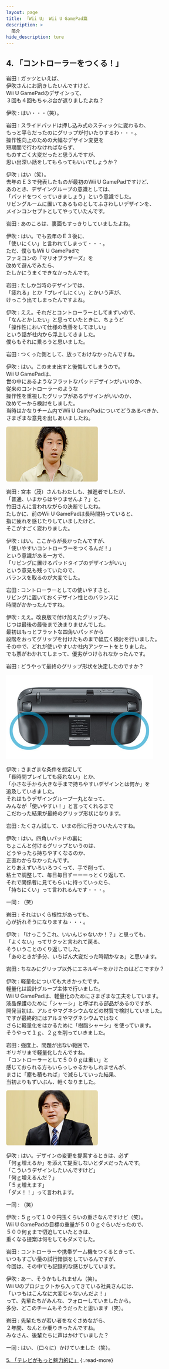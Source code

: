 ```yaml
---
layout: page
title: 『Wii U』 Wii U GamePad篇
description: >
  简介
hide_description: ture
---
```


## 4. 「コントローラーをつくる！」

岩田
: ガッツといえば、<br>伊吹さんにお訊きしたいんですけど、<br>Wii U GamePadのデザインって、<br>３回も４回もちゃぶ台が返りましたよね？

伊吹
: はい・・・（笑）。

岩田
: スライドパッドは押し込み式のスティックに変わるわ、<br>もっと平らだったのにグリップが付いたりするわ・・・。<br>操作性向上のための大幅なデザイン変更を<br>短期間で行わなければならず、<br>ものすごく大変だったと思うんですが、<br>思い出深い話をしてもらってもいいでしょうか？

伊吹
: はい（笑）。<br>去年のＥ３で発表したものが最初のWii U GamePadですけど、<br>あのとき、デザイングループの意識としては、<br>「パッドをつくっていきましょう」という意識でした。<br>リビングルームに置いてあるものとしてふさわしいデザインを、<br>メインコンセプトとしてやっていたんです。

岩田
: あのころは、裏面もすっきりしていましたよね。

伊吹
: はい。でも去年のＥ３後に、<br>「使いにくい」と言われてしまって・・・。<br>ただ、僕らもWii U GamePadで<br>ファミコンの『マリオブラザーズ』を<br>改めて遊んでみたら、<br>たしかにうまくできなかったんです。

岩田
: たしか当時のデザインでは、<br>「疲れる」とか「プレイしにくい」とかいう声が、<br>けっこう出てしまったんですよね。

伊吹
: ええ。それだとコントローラーとしてまずいので、<br>「なんとかしたい」と思っていたときに、ちょうど<br>「操作性において仕様の改善をしてほしい」<br>という話が社内から浮上してきました。<br>僕らもそれに乗ろうと思いました。

岩田
: つくった側として、放っておけなかったんですね。

伊吹
: はい。このまま出すと後悔してしまうので。<br>Wii U GamePadは、<br>世の中にあるようなフラットなパッドデザインがいいのか、<br>従来のコントローラーのような<br>操作性を重視したグリップがあるデザインがいいのか、<br>改めて一から検討をしました。<br>当時はかなりチーム内でWii U GamePadについてどうあるべきか、<br>さまざまな意見を出しあいましたね。

<img src="img/photo12.jpg"/>

岩田
: 宮本（茂）さんもわたしも、推進者でしたが、<br>「普通、いまからはやりませんよ？」と、<br>竹田さんに言われながらの決断でしたね。<br>たしかに、前のWii U GamePadは長時間持っていると、<br>指に疲れを感じたりしていましたけど、<br>そこがすごく変わりました。

伊吹
: はい。ここからが長かったんですが、<br>「使いやすいコントローラーをつくるんだ！」<br>という意識がある一方で、<br>「リビングに置けるパッドタイプのデザインがいい」<br>という意見も残っていたので、<br>バランスを取るのが大変でした。

岩田
: コントローラーとしての使いやすさと、<br>リビングに置いておくデザイン性とのバランスに<br>時間がかかったんですね。

伊吹
: ええ。改良版で付け加えたグリップも、<br>じつは最後の最後まで決まりませんでした。<br>最初はもっとフラットな四角いパッドから<br>段階をおってグリップを付けたものまで幅広く検討を行いました。<br>その中で、どれが使いやすいか社内アンケートをとりました。<br>でも票がわかれてしまって、優劣がつけられなかったんです。

岩田
: どうやって最終のグリップ形状を決定したのですか？

<img src="img/slide002.jpg"/>

伊吹
: さまざまな条件を想定して<br>「長時間プレイしても疲れない」とか、<br>「小さな手から大きな手まで持ちやすいデザインとは何か」を<br>追及していきました。<br>それはもうデザイングループ一丸となって、<br>みんなが「使いやすい！」と言ってくれるまで<br>こだわった結果が最終のグリップ形状になります。

岩田
: たくさん試して、いまの形に行きついたんですね。

伊吹
: はい。四角いパッドの裏に<br>ちょこんと付けるグリップというのは、<br>どうやったら持ちやすくなるのか、<br>正直わからなかったんです。<br>とりあえずいろいろつくって、手で削って、<br>粘土で調整して、毎日毎日ずーーーっとくり返して、<br>それで関係者に見てもらいに持っていったら、<br>「持ちにくい」って言われるんです・・・。

一同
: （笑）

岩田
: それはいくら根性があっても、<br>心が折れそうになりますね・・・。

伊吹
: 「けっこうこれ、いいんじゃないか！？」と思っても、<br>「よくない」ってサクッと言われて戻る、<br>そういうことのくり返しでした。<br>「あのときが多分、いちばん大変だった時期かなぁ」と思います。

岩田
: ちなみにグリップ以外にエネルギーをかけたのはどこですか？

伊吹
: 軽量化についても大きかったです。<br>軽量化は設計グループ主体で行いました。<br>Wii U GamePadは、軽量化のためにさまざまな工夫をしています。<br>液晶保護のために「シャーシ」と呼ばれる部品があるのですが、<br>開発当初は、アルミやマグネシウムなどの材質で検討していました。<br>ですが最終的にはアルミやマグネシウムではなく<br>さらに軽量化をはかるために「樹脂シャーシ」を使っています。<br>そうやって１ｇ、２ｇを削っていきました。

岩田
: 強度上、問題が出ない範囲で、<br>ギリギリまで軽量化したんですね。<br>「コントローラーとして５００ｇは重い」と<br>感じておられる方もいらっしゃるかもしれませんが、<br>まさに「塵も積もれば」で減らしていった結果、<br>当初よりもずいぶん、軽くなりました。

<img src="img/photo13.jpg"/>

伊吹
: はい。デザインの変更を提案するときは、必ず<br>「何ｇ増えるか」を添えて提案しないとダメだったんです。<br>「こういうデザインしたいんですけど」<br>「何ｇ増えるんだ？」<br>「５ｇ増えます」<br>「ダメ！！」って言われます。

一同
: （笑）

伊吹
: ５ｇって１００円玉くらいの重さなんですけど（笑）。<br>Wii U GamePadの目標の重量が５００ｇぐらいだったので、<br>５００何ｇまで切迫していたときは、<br>重くなる提案は何をしてもダメでした。

岩田
: コントローラーや携帯ゲーム機をつくるときって、<br>いつもすごい量の試行錯誤をしているんですが、<br>今回は、その中でも記録的な感じがしています。

伊吹
: あー、そうかもしれません（笑）。<br>Wii Uのプロジェクトから入ってきている社員さんには、<br>「いつもはこんなに大変じゃないんだよ！」<br>って、先輩たちがみんな、フォローしていましたから。<br>多分、どこのチームもそうだったと思います（笑）。

岩田
: 先輩たちが若い者をなぐさめながら、<br>２年間、なんとか乗りきったんですね。<br>みなさん、後輩たちに声はかけていました？

一同
: はい、（口々に）かけていました（笑）。


[5. 「テレビがもっと魅力的に」](5.md)
{:.read-more}